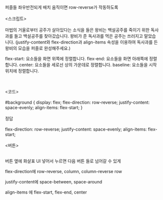 <br><br>
퍼즐들 좌우반전되게 배치
움직이면 row-reverse가 작동하도록
<br><br>
<스크립트>
<br><br>
마법의 거울로부터 공주가 살아있다는 소식을 들은 왕비는 백설공주를 죽이기 위한 독사과를 들고 백설공주를 찾아갔습니다.
왕비가 준 독사과를 먹은 공주는 쓰러지고 말았습니다.
(justify-content와 flex-direction과 align-items 속성을 이용하여 독사과를 든 왕비의 모습을 퍼즐로 완성해주세요.)

<align-items>
flex-start: 요소들을 화면 위쪽에 정렬합니다.
flex-end: 요소들을 화면 아래쪽에 정렬합니다.
center: 요소들을 세로선 상의 가운데로 정렬합니다.
baseline: 요소들을 시작 위치에 정렬합니다.

<br><br>
<코드>
<br><br>
#background {
  display: flex;
  flex-direction: row-reverse;
  justify-content: space-evenly;
  align-items: flex-start;
}
<br><br>
정답
<br><br>
flex-direction: row-reverse;
justify-content: space-evenly;
align-items: flex-start;
<br><br>
<버튼>
<br><br>

버튼 옆에 화살표 UI  넣어서 누르면  다음 버튼 들로 넘어갈 수 있게

flex-direction에
row-reverse, column, column-reverse
row

justify-content에
space-between, space-around

align-items 에
flex-start, flex-end, center
